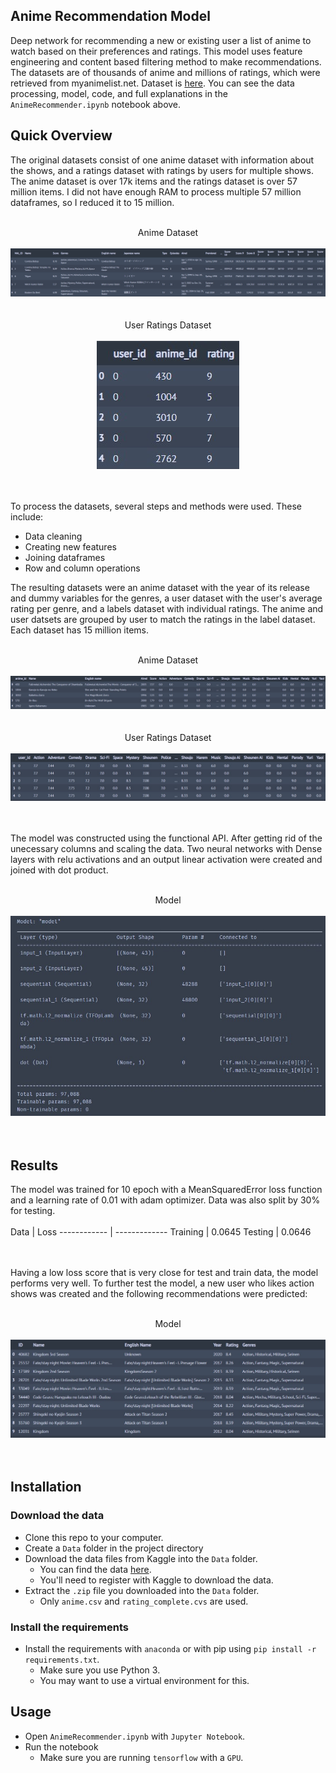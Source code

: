 Anime Recommendation Model
-----------------------

Deep network for recommending a new or existing user a list of anime to watch based on their preferences and ratings. This model uses feature engineering and content based filtering method to make recommendations. The datasets are of thousands of anime and millions of ratings, which were retrieved from myanimelist.net. Dataset is [here](https://www.kaggle.com/datasets/hernan4444/anime-recommendation-database-2020). You can see the data processing, model, code, and full explanations in the `AnimeRecommender.ipynb` notebook above.

Quick Overview
----------------------

The original datasets consist of one anime dataset with information about the shows, and a ratings dataset with ratings by users for multiple shows. The anime dataset is over 17k items and the ratings dataset is over 57 million items. I did not have enough RAM to process multiple 57 million dataframes, so I reduced it to 15 million.

<p align="center">
<br />
Anime Dataset
<br />
<br />
<img src="https://github.com/ET-777/Anime-Recommender-System/blob/master/images/anime_data.jpg"/>
<br />
<br />
<br />
User Ratings Dataset
<br />
<br />
<img src="https://github.com/ET-777/Anime-Recommender-System/blob/master/images/user_data.jpg"/>
<br />
<br />
<br />
</p>

To process the datasets, several steps and methods were used. These include:

* Data cleaning
* Creating new features
* Joining dataframes
* Row and column operations

The resulting datasets were an anime dataset with the year of its release and dummy variables for the genres, a user dataset with the user's average rating per genre, and a labels dataset with individual ratings. The anime and user datsets are grouped by user to match the ratings in the label dataset. Each dataset has 15 million items.

<p align="center">
<br />
Anime Dataset
<br />
<br />
<img src="https://github.com/ET-777/Anime-Recommender-System/blob/master/images/x_items.jpg"/>
<br />
<br />
<br />
User Ratings Dataset
<br />
<br />
<img src="https://github.com/ET-777/Anime-Recommender-System/blob/master/images/x_users.jpg"/>
<br />
<br />
<br />
</p>

The model was constructed using the functional API. After getting rid of the unecessary columns and scaling the data. Two neural networks with Dense layers with relu activations and an output linear activation were created and joined with dot product.

<p align="center">
<br />
Model
<br />
<br />
<img src="https://github.com/ET-777/Anime-Recommender-System/blob/master/images/model.jpg"/>
<br />
<br />
<br />
</p>

Results
----------------------

The model was trained for 10 epoch with a MeanSquaredError loss function and a learning rate of 0.01 with adam optimizer. Data was also split by 30% for testing.
<br /><br />
 Data | Loss 
------------ | -------------
Training | 0.0645
Testing | 0.0646

<br /><br />
Having a low loss score that is very close for test and train data, the model performs very well. To further test the model, a new user who likes action shows was created and the following recommendations were predicted:

<p align="center">
<br />
Model
<br />
<br />
<img src="https://github.com/ET-777/Anime-Recommender-System/blob/master/images/new_user.jpg"/>
<br />
<br />
<br />
</p>

Installation
----------------------

### Download the data

* Clone this repo to your computer.
* Create a `Data` folder in the project directory
* Download the data files from Kaggle into the `Data` folder.  
    * You can find the data [here](https://www.kaggle.com/datasets/hernan4444/anime-recommendation-database-2020).
    * You'll need to register with Kaggle to download the data.
* Extract the `.zip` file you downloaded into the `Data` folder.
    * Only `anime.csv` and `rating_complete.cvs` are used.

### Install the requirements
 
* Install the requirements with `anaconda` or with pip using `pip install -r requirements.txt`.
    * Make sure you use Python 3.
    * You may want to use a virtual environment for this.

Usage
-----------------------

* Open `AnimeRecommender.ipynb` with `Jupyter Notebook`.
* Run the notebook
    * Make sure you are running `tensorflow` with a `GPU`.

